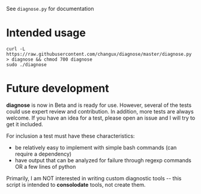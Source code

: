 See `diagnose.py` for documentation

# Intended usage
```
curl -L https://raw.githubusercontent.com/changux/diagnose/master/diagnose.py > diagnose && chmod 700 diagnose
sudo ./diagnose
```

# Future development

**diagnose** is now in Beta and is ready for use. However, several of the tests could use expert review and
contribution. In addition, more tests are always welcome. If you have an idea for a test, please open an
issue and I will try to get it included.

For inclusion a test must have these characteristics:
- be relatively easy to implement with simple bash commands (can require a dependency)
- have output that can be analyzed for failure through regexp commands OR a few lines of python

Primarily, I am NOT interested in writing custom diagnostic tools -- this script is intended to **consolodate**
tools, not create them.
